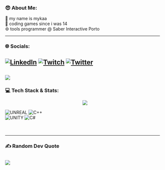 ### 😎 About Me:
👀 my name is mykaa<br>
💾 coding games since i was 14<br>
⚙️ tools programmer @ Saber Interactive Porto<br>
<!--
⚡ indie game dev<br>
🌱 current project: Curse of the Abyss
-->

-----
### 🌐 Socials:
[![LinkedIn](https://img.shields.io/badge/LinkedIn-%230077B5.svg?logo=linkedin&logoColor=white)](https://linkedin.com/in/mykaa) [![Twitch](https://img.shields.io/badge/Twitch-%239146FF.svg?logo=Twitch&logoColor=white)](https://twitch.tv/mynameismyka) [![Twitter](https://img.shields.io/badge/Twitter-%231DA1F2.svg?logo=Twitter&logoColor=white)](https://twitter.com/mykaadev) 
-----
[![](https://visitcount.itsvg.in/api?id=mmykaa&icon=8&color=12)](https://visitcount.itsvg.in)
-----
### 💻 Tech Stack & Stats:


    
<div style="width: 100%;">
<div style="width: 50%; height: 100px; float: left;">
     
<br/> ![UNREAL](https://img.shields.io/badge/unreal-%2320232a.svg?style=for-the-badge&logo=unreal-engine&logoColor=white) ![C++](https://img.shields.io/badge/c++-%2300599C.svg?style=for-the-badge&logo=c%2B%2B&logoColor=white) 
<br/> ![UNITY](https://img.shields.io/badge/Unity-%2320232a.svg?style=for-the-badge&logo=unity&logoColor=white) ![C#](https://img.shields.io/badge/c%23-%23239120.svg?style=for-the-badge&logo=c-sharp&logoColor=white) 

</div>
<div style="margin-left: 50%; height: 100px;"> 
  
![](https://github-readme-stats.vercel.app/api/top-langs/?username=mykaadev&theme=dark&hide_border=true&include_all_commits=true&count_private=false&layout=compact)

</div>
</div>

  
-----
### ✍️ Random Dev Quote
![](https://quotes-github-readme.vercel.app/api?type=horizontal&theme=dark)
-----

<!--
**mmykaa/mmykaa** is a ✨ _special_ ✨ repository because its `README.md` (this file) appears on your GitHub profile.

Here are some ideas to get you started:

- 🔭 I’m currently working on ...
- 🌱 I’m currently learning ...
- 👯 I’m looking to collaborate on ...
- 🤔 I’m looking for help with ...
- 💬 Ask me about ...
- 📫 How to reach me: ...
- 😄 Pronouns: ...
- ⚡ Fun fact: ...
-->
